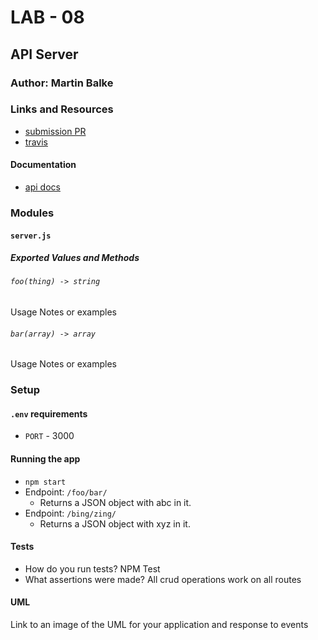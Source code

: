 # LAB - 08

## API Server

### Author: Martin Balke

### Links and Resources
* [submission PR](https://github.com/martinbalke-401-adavanced-js/401-lab-08/pull/1)
* [travis](https://www.travis-ci.com/martinbalke-401-adavanced-js/401-lab-08)

#### Documentation
* [api docs]()

### Modules
#### `server.js`
##### Exported Values and Methods 

###### `foo(thing) -> string`
Usage Notes or examples

###### `bar(array) -> array`
Usage Notes or examples

### Setup
#### `.env` requirements
* `PORT` - 3000

#### Running the app
* `npm start`
* Endpoint: `/foo/bar/`
  * Returns a JSON object with abc in it.
* Endpoint: `/bing/zing/`
  * Returns a JSON object with xyz in it.
  
#### Tests
* How do you run tests? NPM Test
* What assertions were made? All crud operations work on all routes

#### UML
Link to an image of the UML for your application and response to events
